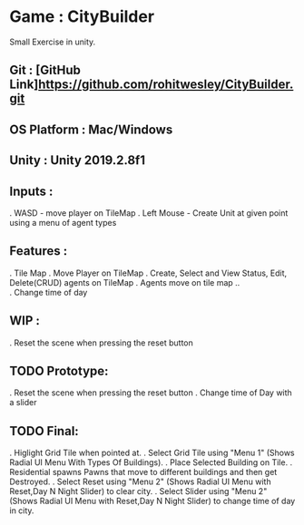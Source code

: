 # Game : CityBuilder
Small Exercise in unity.

## Git : [GitHub Link]https://github.com/rohitwesley/CityBuilder.git

## OS Platform : Mac/Windows

## Unity : Unity 2019.2.8f1

## Inputs :
. WASD - move player on TileMap
. Left Mouse - Create Unit at given point using a menu of agent types

## Features :
. Tile Map 
. Move Player on TileMap
. Create, Select and View Status, Edit, Delete(CRUD) agents on TileMap
. Agents move on tile map
..  
. Change time of day

## WIP :
. Reset the scene when pressing the reset button

## TODO Prototype:
. Reset the scene when pressing the reset button
. Change time of Day with a slider

## TODO Final:
. Higlight Grid Tile when pointed at.
. Select Grid Tile using "Menu 1" (Shows Radial UI Menu With Types Of Buildings).
. Place Selected Building on Tile.
. Residential spawns Pawns that move to different buildings and then get Destroyed.
. Select Reset using "Menu 2" (Shows Radial UI Menu with Reset,Day N Night Slider) to clear city.
. Select Slider using "Menu 2" (Shows Radial UI Menu with Reset,Day N Night Slider) to change time of day in city. 

